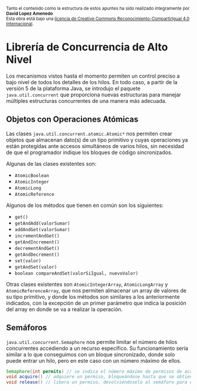 
<small>Tanto el contenido como la estructura de estos apuntes ha sido realizado integramente por <b>David Lopez Amenedo</b></small><br>
<small>Esta obra está bajo una <a href="https://creativecommons.org/licenses/by-sa/4.0/">licencia de Creative Commons Reconocimiento-CompartirIgual 4.0 Internacional</a>.</small>

# Librería de Concurrencia de Alto Nivel

Los mecanismos vistos hasta el momento permiten un control preciso a bajo nivel de todos los detalles de los hilos. En todo caso, a partir de la versión 5 de la plataforma Java, se introdujo el paquete `java.util.concurrent` que proporciona nuevas estructuras para manejar múltiples estructuras concurrentes de una manera más adecuada.

## Objetos con Operaciones Atómicas

Las clases `java.util.concurrent.atomic.Atomic*` nos permiten crear objetos que almacenan dato(s) de un tipo primitivo y cuyas operaciones ya están protegidas ante accesos simultáneos de varios hilos, sin necesidad de que el programador indique los bloques de código sincronizados.

Algunas de las clases existentes son:

- `AtomicBoolean`
- `AtomicInteger`
- `AtomicLong`
- `AtomicReference`

Algunos de los métodos que tienen en común son los siguientes:

- `get()`
- `getAndAdd(valorSumar)`
- `addAndGet(valorSumar)`
- `incrementAndGet()`
- `getAndIncrement()`
- `decrementAndGet()`
- `getAndDecrement()`
- `set(valor)`
- `getAndSet(valor)`
- `boolean compareAndSet(valorSiIgual, nuevoValor)`

Otras clases existentes son `AtomicIntegerArray`, `AtomicLongArray` y `AtomicReferenceArray`, que nos permiten almacenar un array de valores de su tipo primitivo, y donde los métodos son similares a los anteriormente indicados, con la excepción de un primer parámetro que indica la posición del array en donde se va a realizar la operación.

## Semáforos

`java.util.concurrent.Semaphore` nos permite limitar el número de hilos concurrentes accediendo a un recurso específico. Su funcionamiento sería similar a lo que conseguimos con un bloque sincronizado, donde solo puede entrar un hilo, pero en este caso con un número máximo de ellos.

```java
Semaphore(int permits) // se indica el número máximo de permisos de acceso
void acquire() // adquiere un permiso, bloqueándose hasta que se obtiene (o el hilo es interrumpido)
void release() // libera un permiso, devolviéndoselo al semáforo para que lo use otro hilo
```